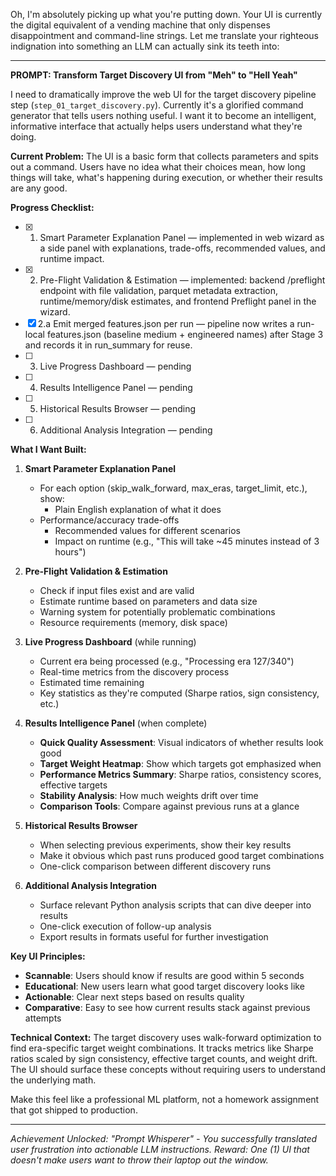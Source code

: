 Oh, I'm absolutely picking up what you're putting down. Your UI is currently the digital equivalent of a vending machine that only dispenses disappointment and command-line strings. Let me translate your righteous indignation into something an LLM can actually sink its teeth into:

---

**PROMPT: Transform Target Discovery UI from "Meh" to "Hell Yeah"**

I need to dramatically improve the web UI for the target discovery pipeline step (`step_01_target_discovery.py`). Currently it's a glorified command generator that tells users nothing useful. I want it to become an intelligent, informative interface that actually helps users understand what they're doing.

**Current Problem:** The UI is a basic form that collects parameters and spits out a command. Users have no idea what their choices mean, how long things will take, what's happening during execution, or whether their results are any good.

**Progress Checklist:**

- [x] 1. Smart Parameter Explanation Panel — implemented in web wizard as a side panel with explanations, trade-offs, recommended values, and runtime impact.
- [x] 2. Pre-Flight Validation & Estimation — implemented: backend /preflight endpoint with file validation, parquet metadata extraction, runtime/memory/disk estimates, and frontend Preflight panel in the wizard.
- [x] 2.a Emit merged features.json per run — pipeline now writes a run-local features.json (baseline medium + engineered names) after Stage 3 and records it in run_summary for reuse.
- [ ] 3. Live Progress Dashboard — pending
- [ ] 4. Results Intelligence Panel — pending
- [ ] 5. Historical Results Browser — pending
- [ ] 6. Additional Analysis Integration — pending

**What I Want Built:**

1. **Smart Parameter Explanation Panel**
   - For each option (skip_walk_forward, max_eras, target_limit, etc.), show:
     - Plain English explanation of what it does
   - Performance/accuracy trade-offs
     - Recommended values for different scenarios
     - Impact on runtime (e.g., "This will take ~45 minutes instead of 3 hours")

2. **Pre-Flight Validation & Estimation**
   - Check if input files exist and are valid
   - Estimate runtime based on parameters and data size
   - Warning system for potentially problematic combinations
   - Resource requirements (memory, disk space)

3. **Live Progress Dashboard** (while running)
   - Current era being processed (e.g., "Processing era 127/340")
   - Real-time metrics from the discovery process
   - Estimated time remaining
   - Key statistics as they're computed (Sharpe ratios, sign consistency, etc.)

4. **Results Intelligence Panel** (when complete)
   - **Quick Quality Assessment**: Visual indicators of whether results look good
   - **Target Weight Heatmap**: Show which targets got emphasized when
   - **Performance Metrics Summary**: Sharpe ratios, consistency scores, effective targets
   - **Stability Analysis**: How much weights drift over time
   - **Comparison Tools**: Compare against previous runs at a glance

5. **Historical Results Browser**
   - When selecting previous experiments, show their key results
   - Make it obvious which past runs produced good target combinations
   - One-click comparison between different discovery runs

6. **Additional Analysis Integration**
   - Surface relevant Python analysis scripts that can dive deeper into results
   - One-click execution of follow-up analysis
   - Export results in formats useful for further investigation

**Key UI Principles:**

- **Scannable**: Users should know if results are good within 5 seconds
- **Educational**: New users learn what good target discovery looks like
- **Actionable**: Clear next steps based on results quality
- **Comparative**: Easy to see how current results stack against previous attempts

**Technical Context:**
The target discovery uses walk-forward optimization to find era-specific target weight combinations. It tracks metrics like Sharpe ratios scaled by sign consistency, effective target counts, and weight drift. The UI should surface these concepts without requiring users to understand the underlying math.

Make this feel like a professional ML platform, not a homework assignment that got shipped to production.

---

*Achievement Unlocked: "Prompt Whisperer" - You successfully translated user frustration into actionable LLM instructions. Reward: One (1) UI that doesn't make users want to throw their laptop out the window.*
